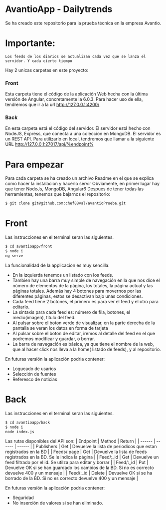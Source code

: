 # AvantioApp - Dailytrends
 

Se ha creado este repositorio para la prueba técnica en la empresa Avantio.

  # Importante:
  `Los feeds de los diarios se actualizan cada vez que se lanza el servidor. Y cada cierto tiempo`

Hay 2 unicas carpetas en este proyecto:

### Front
Esta carpeta tiene el código de la aplicación Web hecha con la última versión de Angular, concretamente la 6.0.3.
Para hacer uso de ella, tendremos que ir a la url http://127.0.0.1:4200/

### Back
En esta carpeta está el código del servidor.
El servidor está hecho con NodeJS, Express, que conecta a una coleccion en MongoDB.
El servidor es un REST API. Para utilizarlo en local, tendremos que llamar a la siguiente URL http://127.0.0.1:27017/api/%endpoint%

# Para empezar
Para cada carpeta se ha creado un archivo Readme en el que se explica como hacer la instalacion y hacerlo servir
Obviamente, en primer lugar hay que tener NodeJs, MongoDB, Angular6
Despues de tener todas las herramientas, tenemos que bajarnos el repositorio:

```sh
$ git clone git@github.com:chef88val/avantioPrueba.git
```
 # Front
  Las instrucciones en el terminal seran las siguientes.
 ```sh
$ cd avantioapp/front
$ node i
ng serve
```
La funcionalidad de la applicacion es muy sencilla:
- En la izquierda tenemos un listado con los feeds.
- Tambien hay una barra muy simple de navegación en la que nos dice el número de elementos de la página, los totales, la página actual y las páginas totales. Además hay 4 botones para movernos por las diferentes páginas, estos se desactivan bajo unas condiciones.
- Cada feed tiene 2 botones, el primero es para ver el feed y el otro para editarlo.
- La sintaxis para cada feed es: número de fila, botones, el medio(imagen), titulo del feed.
- Al pulsar sobre el boton verde de visualizar, en la parte derecha de la pantalla se veran los datos en forma de tarjeta
- Al pulsar sobre el boton de editar, iremos al detalle del feed en el que podremos modificar y guardar, o borrar.
- La barra de navegación es básica, ya que tiene el nombre de la web, que al hacer click nos lleva a la home( listado de feeds), y al repositorio.


En futuras versión la aplicación podria contener:
- Logueado de usarios
- Selección de fuentes
- Referesco de noticias

 # Back
 Las instrucciones en el terminal seran las siguientes.
 ```sh
$ cd avantioapp/back
$ node i
node index.js
```

Las rutas disponibles del API son: 
| Endpoint | Method | Return |
| ------ | ------ | ------ |
| Publishers | Get | Devuelve la lista de periodicos que estan registrados en la BD |
| Feeds/:page | Get | Devuelve la lista de feeds registrados en la BD. Se le indica la página  |
| Feed/:_id | Get | Devuelve un feed filtrado por el id. Se utilza para editar y borrar |
| Feed/:_id | Put | Devuelve OK si se han guardado los cambios de la BD. Si no es correcto devuelve 400 y un mensaje |
| Feed/:_id | Delete | Devuelve OK si se ha borrado de la BD. Si no es correcto devuelve 400 y un mensaje |

 En futuras versión la aplicación podria contener:
 - Seguridad
 - No inserción de valores si se han eliminado.
